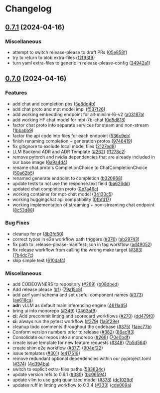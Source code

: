 # Changelog

## [0.7.1](https://github.com/YrrepNoj/leapfrogai-test/compare/v0.7.0...v0.7.1) (2024-04-16)


### Miscellaneous

* attempt to switch release-please to draft PRs ([05e858f](https://github.com/YrrepNoj/leapfrogai-test/commit/05e858f8e3299887a2c70e71e4ce89b21a313d1c))
* try to return to blob extra-files ([f2f93f9](https://github.com/YrrepNoj/leapfrogai-test/commit/f2f93f9108a60b11a16b5baef3018a4ac4baf7f5))
* turn yaml extra-files to generic in release-please-config ([34942a1](https://github.com/YrrepNoj/leapfrogai-test/commit/34942a1a36cb9cfc1f7338ce4796907bbca5f6cb))

## [0.7.0](https://github.com/YrrepNoj/leapfrogai-test/compare/v0.6.1...v0.7.0) (2024-04-16)


### Features

* add chat and completion pbs ([5e8dd4b](https://github.com/YrrepNoj/leapfrogai-test/commit/5e8dd4b83b17e920d8a8d1e15f88618dd8b86d79))
* add chat proto and mpt model impl ([f537f26](https://github.com/YrrepNoj/leapfrogai-test/commit/f537f26366cb05698f75fcf2cc02552208205115))
* add working embedding endpoint for all-minilm-l6-v2 ([a03187a](https://github.com/YrrepNoj/leapfrogai-test/commit/a03187a47905e1eec2af8f53fdba07761b6a4586))
* add working HF chat model for mpt-7b-chat ([0d5d818](https://github.com/YrrepNoj/leapfrogai-test/commit/0d5d818f7e730dc5941938351946adc8ce0f15d0))
* factor chat proto into separate services for steam and non-stream ([1bbabb9](https://github.com/YrrepNoj/leapfrogai-test/commit/1bbabb937fc2199050b955f2a4cfde1107059681))
* factor the api code into files for each endpoint ([536c9eb](https://github.com/YrrepNoj/leapfrogai-test/commit/536c9eb7bd021b90696afe3cc12401f6ae7fd105))
* finish renaming completion + generation protos ([9746419](https://github.com/YrrepNoj/leapfrogai-test/commit/974641932cf3861663ad868a5f7e64f803eab9b2))
* fix gitignore to exclude local model files ([2127ed8](https://github.com/YrrepNoj/leapfrogai-test/commit/2127ed82f4fd6de1501aba21b0c648d1091bb35a))
* LLM Backend ADR and ADR Template ([#262](https://github.com/YrrepNoj/leapfrogai-test/issues/262)) ([ff278c2](https://github.com/YrrepNoj/leapfrogai-test/commit/ff278c21b081785a6b82e3104a768a70b2b778de))
* remove pytorch and nvidia dependencies that are already included in our base image ([6a9a4d4](https://github.com/YrrepNoj/leapfrogai-test/commit/6a9a4d4074354023684e5465229f03dc776597b1))
* rename chat.proto's CompletionChoice to ChatCompletionChoice ([50a62b5](https://github.com/YrrepNoj/leapfrogai-test/commit/50a62b5e34795e2ee01c37248607bc3b92654cd6))
* renamed generate endpoint to completion ([b320868](https://github.com/YrrepNoj/leapfrogai-test/commit/b32086888bf1ee83f24f316f2bc3c5ae89f6ae6f))
* update tests to not use the response.text field ([ba626dd](https://github.com/YrrepNoj/leapfrogai-test/commit/ba626ddcc11e6504981fca2b2a11b63d339ea57f))
* updated chat completion proto ([0e7a46c](https://github.com/YrrepNoj/leapfrogai-test/commit/0e7a46cce4e94736d6cfc0ec936c7001ea39b299))
* working container for mpt-chat model ([34130c5](https://github.com/YrrepNoj/leapfrogai-test/commit/34130c5cd1d590720307bd36bdee4baf66d3f8e5))
* working huggingchat api compatibility ([0fbfd17](https://github.com/YrrepNoj/leapfrogai-test/commit/0fbfd171c3d186c6dea46951e51936ff5e38b77d))
* working implementation of streaming + non-streaming chat endpoint ([8c53d88](https://github.com/YrrepNoj/leapfrogai-test/commit/8c53d88e4722d771578cf2c45db0c23034e3dbd8))


### Bug Fixes

* cleanup for pr ([8b3fd50](https://github.com/YrrepNoj/leapfrogai-test/commit/8b3fd5052864316c5aaefc75f7eca77378d03b37))
* correct typos in e2e workflow path triggers ([#376](https://github.com/YrrepNoj/leapfrogai-test/issues/376)) ([ab29743](https://github.com/YrrepNoj/leapfrogai-test/commit/ab297431d2d5acb26b4d6f5c3e231e904b0b7e76))
* fix path to .release-please-manifest.json in tag workflow ([ad49052](https://github.com/YrrepNoj/leapfrogai-test/commit/ad49052a6ebbc3b0d1317a3149d849a69ffa37bb))
* fix release workflow from calling the wrong make target ([#383](https://github.com/YrrepNoj/leapfrogai-test/issues/383)) ([7b4dc7c](https://github.com/YrrepNoj/leapfrogai-test/commit/7b4dc7c658afc7ca7118dacb781d2451d82d6cab))
* skip simple test ([610daf4](https://github.com/YrrepNoj/leapfrogai-test/commit/610daf4417c0e854b0bdc24cee6a27e43770be0c))


### Miscellaneous

* add CODEOWNERS to repository ([#269](https://github.com/YrrepNoj/leapfrogai-test/issues/269)) ([b08dbed](https://github.com/YrrepNoj/leapfrogai-test/commit/b08dbed0a858ec68d469e9eeb1966b02a2d97cce))
* Add release please ([#1](https://github.com/YrrepNoj/leapfrogai-test/issues/1)) ([79a15c8](https://github.com/YrrepNoj/leapfrogai-test/commit/79a15c85c706b1c922541927916dd0b64a22fc61))
* add zarf yaml schema and set useful component names ([#373](https://github.com/YrrepNoj/leapfrogai-test/issues/373)) ([ae618ca](https://github.com/YrrepNoj/leapfrogai-test/commit/ae618cab3c347fbcb07d67e0b434a0d09e15e80e))
* **adr:** vLLM as default main inferencing engine ([4611a45](https://github.com/YrrepNoj/leapfrogai-test/commit/4611a45ca69a88e2ae8f775ec1e60fe1fd180d49))
* bring ui into monorepo ([#349](https://github.com/YrrepNoj/leapfrogai-test/issues/349)) ([0463af9](https://github.com/YrrepNoj/leapfrogai-test/commit/0463af916558bb46c965a7a37b2ef169d1c3a4dc))
* **ci:** Add precommit linting and scorecard workflows ([#270](https://github.com/YrrepNoj/leapfrogai-test/issues/270)) ([dd479f0](https://github.com/YrrepNoj/leapfrogai-test/commit/dd479f0770d3bc72308e683fbf32fa987c25df55))
* **ci:** always run the pytest workflow ([#379](https://github.com/YrrepNoj/leapfrogai-test/issues/379)) ([1a6f29e](https://github.com/YrrepNoj/leapfrogai-test/commit/1a6f29e5d4bba9a73e917241d232a341b79ec28f))
* cleanup todo comments throughout the codebase ([#375](https://github.com/YrrepNoj/leapfrogai-test/issues/375)) ([1aec77b](https://github.com/YrrepNoj/leapfrogai-test/commit/1aec77b6778a3c9a6bce7da291f9c11a88bed9cd))
* Conform version numbers prior to release ([#382](https://github.com/YrrepNoj/leapfrogai-test/issues/382)) ([86ac1f3](https://github.com/YrrepNoj/leapfrogai-test/commit/86ac1f36ffdea433584d49badc22ff495188476d))
* Consolidate our repos into a monorepo ([#268](https://github.com/YrrepNoj/leapfrogai-test/issues/268)) ([70e0bdf](https://github.com/YrrepNoj/leapfrogai-test/commit/70e0bdfd659169174d6e6dfb7864faded7ab0d00))
* create issue template for new feature requests ([#348](https://github.com/YrrepNoj/leapfrogai-test/issues/348)) ([7b5d564](https://github.com/YrrepNoj/leapfrogai-test/commit/7b5d56464d4ec11df53eea77707c377fdf2344e1))
* create shim e2e workflow ([#377](https://github.com/YrrepNoj/leapfrogai-test/issues/377)) ([904ef22](https://github.com/YrrepNoj/leapfrogai-test/commit/904ef2245072226ecd77636343a35b308fbadf1c))
* issue templates ([#301](https://github.com/YrrepNoj/leapfrogai-test/issues/301)) ([e417519](https://github.com/YrrepNoj/leapfrogai-test/commit/e41751954caeb9837989cc4392b182bcfdab4e56))
* remove redundant optional dependencies within our pyproject.toml ([#374](https://github.com/YrrepNoj/leapfrogai-test/issues/374)) ([4d394ba](https://github.com/YrrepNoj/leapfrogai-test/commit/4d394baf81d2c1ecd4158292b27b3d1629f44d1d))
* switch to explicit extra-files paths ([583834c](https://github.com/YrrepNoj/leapfrogai-test/commit/583834c79d40b1ae854606cc3f656a5ff2e669e1))
* update version refs to 0.6.1 ([#389](https://github.com/YrrepNoj/leapfrogai-test/issues/389)) ([bc06594](https://github.com/YrrepNoj/leapfrogai-test/commit/bc065949ec16de04fb97c88607e8c8e4882b55f0))
* update vllm to use gptq quanitzed model ([#378](https://github.com/YrrepNoj/leapfrogai-test/issues/378)) ([dc1029d](https://github.com/YrrepNoj/leapfrogai-test/commit/dc1029d0d9c1cc7717d592f9cbe8067cf58e9d13))
* updates ruff in linting workflow to 0.3.4 ([#333](https://github.com/YrrepNoj/leapfrogai-test/issues/333)) ([cde009a](https://github.com/YrrepNoj/leapfrogai-test/commit/cde009a3de8fb6d3f8f1e3ca115d85c576e078ae))
